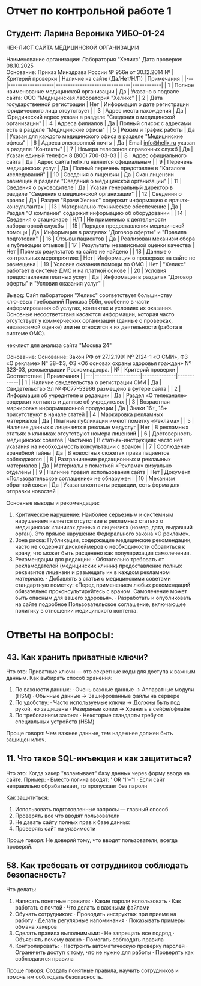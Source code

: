 # Отчет по контрольной работе 1  
## Студент: Ларина Вероника УИБО-01-24

ЧЕК-ЛИСТ САЙТА МЕДИЦИНСКОЙ ОРГАНИЗАЦИИ

Наименование организации: Лаборатория "Хеликс" 
Дата проверки: 08.10.2025  
Основание: Приказ Минздрава России № 956н от 30.12.2014
 № | Критерий проверки | Наличие на сайте (Да/Нет/Н/П) | Примечания |
|---|-------------------|-------------------------------|------------|
| 1 | Полное наименование медицинской организации | Да | Указано в подвале сайта: ООО "Медицинская лаборатория "Хеликс" |
| 2 | Дата государственной регистрации | Нет | Информация о дате регистрации юридического лица отсутствует |
| 3 | Адрес места нахождения | Да | Юридический адрес указан в разделе "Сведения о медицинской организации" |
| 4 | Адреса филиалов | Да | Полный список с адресами есть в разделе "Медицинские офисы" |
| 5 | Режим и график работы | Да | Указан для каждого медицинского офиса в разделе "Медицинские офисы" |
| 6 | Адреса электронной почты | Да | Email info@helix.ru указан в разделе "Контакты" |
| 7 | Номера телефонов справочных служб | Да | Указан единый телефон 8 (800) 700-03-03 |
| 8 | Адрес официального сайта | Да | Адрес сайта helix.ru является официальным |
| 9 | Перечень медицинских услуг | Да | Полный перечень представлен в "Каталоге исследований" |
| 10 | Сведения о лицензии | Да | Скан лицензии размещен в разделе "Сведения о медицинской организации" |
| 11 | Сведения о руководителе | Да | Указан генеральный директор в разделе "Сведения о медицинской организации" |
| 12 | Сведения о врачах | Да | Раздел "Врачи Хеликс" содержит информацию о врачах-консультантах |
| 13 | Материально-техническое обеспечение | Да | Раздел "О компании" содержит информацию об оборудовании |
| 14 | Сведения о стационаре | Н/П | Не применимо к деятельности лабораторной службы |
| 15 | Порядок предоставления медицинской помощи | Да | Информация в разделах "Договор оферты" и "Правила подготовки" |
| 16 | Отзывы пациентов | Да | Реализован механизм сбора и публикации отзывов |
| 17 | Результаты независимой оценки качества | Нет | Прямых результатов на сайте не найдено |
| 18 | Данные о контрольных мероприятиях | Нет | Информация о проверках на сайте не размещена |
| 19 | Условия оказания помощи по ОМС | Нет | "Хеликс" работает в системе ДМС и на платной основе |
| 20 | Условия предоставления платных услуг | Да | Информация в разделах "Договор оферты" и "Условия оказания услуг" |

Вывод:
Сайт лаборатории "Хеликс" соответствует большинству ключевых требований Приказа 956н, особенно в части информирования об услугах, контактах и условиях их оказания. Основные несоответствия касаются информации, которая часто отсутствует у коммерческих организаций (данные о проверках, независимой оценке) или не относится к их деятельности (работа в системе ОМС).


чек-лист для анализа сайта "Москва 24"

Основание: Основание: Закон РФ от 27.12.1991 Nº
2124-1 «О СМИ», ФЗ «О рекламе» N°
38-Ф3, Ф3 «Об основах охраны здоровья граждан» Nº 323-03, рекомендации Роскомнадзора.
| № | Критерий проверки | Соответствие | Примечания |
|---|-------------------|--------------|------------|
| 1 | Наличие свидетельства о регистрации СМИ | Да | Свидетельство Эл № ФС77-53966 размещено в футере сайта |
| 2 | Информация об учредителе и редакции | Да | Раздел «О телеканале» содержит контакты и данные об учредителях |
| 3 | Возрастная маркировка информационной продукции | Да | Знаки 16+, 18+ присутствуют в начале статей |
| 4 | Маркировка рекламных материалов | Да | Платные публикации имеют пометку «Реклама» |
| 5 | Наличие данных о лицензиях в рекламе медуслуг | Нет | В рекламных статьях о клиниках отсутствуют номера лицензий |
| 6 | Достоверность медицинских советов | Частично | В статьях-инструкциях часто нет указания на необходимость консультации с врачом |
| 7 | Соблюдение врачебной тайны | Да | В новостных сюжетах права пациентов соблюдаются |
| 8 | Разграничение редакционных и рекламных материалов | Да | Материалы с пометкой «Реклама» визуально отделены |
| 9 | Наличие правил использования сайта | Нет | Документ «Пользовательское соглашение» не обнаружен |
| 10 | Механизм обратной связи | Да | Указаны контакты редакции, есть форма для отправки новостей |

Основные выводы и рекомендации:
1. Критическое нарушение: Наиболее серьезным и системным нарушением является отсутствие в рекламных статьях о медицинских клиниках данных о лицензиях (номер, дата, выдавший орган). Это прямое нарушение Федерального закона «О рекламе».
2. Зона риска: Публикации, содержащие медицинские рекомендации, часто не содержат дисклеймеров о необходимости обратиться к врачу, что может быть расценено как популяризация самолечения.
3. Рекомендации для редакции:
   · Обязательно требовать от рекламодателей (медицинских клиник) предоставление полных реквизитов лицензии и размещать их в каждом рекламном материале.
   · Добавлять в статьи с медицинскими советами стандартную пометку: «Перед применением любых рекомендаций обязательно проконсультируйтесь с врачом. Самолечение может быть опасным для вашего здоровья».
   · Разработать и опубликовать на сайте подробное Пользовательское соглашение, включающее политику в отношении медицинского контента.

# Ответы на вопросы:

## 43. Как хранить приватные ключи?

Что это: Приватные ключи — это секретные коды для доступа к важным данным.
Как выбирать способ хранения:
1. По важности данных:
   · Очень важные данные → Аппаратные модули (HSM)
   · Обычные данные → Зашифрованные файлы на сервере
2. По удобству:
   · Часто используемые ключи → Должны быть под рукой, но защищены
   · Резервные копии → Хранить в сейфе/офлайн
3. По требованиям закона:
   · Некоторые стандарты требуют специальных устройств (HSM)

Проще говоря: Чем важнее данные, тем надежнее должен быть защищен ключ.

## 11. Что такое SQL-инъекция и как защититься?

Что это: Когда хакер "взламывает" базу данных через форму ввода на сайте.
Пример:
· Вместо логина вводят: ' OR '1'='1
· Если сайт неправильно обрабатывает, то пропускает без пароля

Как защититься:
1. Использовать подготовленные запросы — главный способ
2. Проверять все что вводят пользователи
3. Не давать сайту полных прав к базе данных
4. Проверять сайт на уязвимости

Проще говоря: Не доверяй тому, что вводят пользователи, всегда проверяй.

## 58. Как требовать от сотрудников соблюдать безопасность?

Что делать:
1. Написать понятные правила:
   · Какие пароли использовать
   · Как работать с почтой
   · Что делать с важными файлами
2. Обучать сотрудников:
   · Проводить инструктаж при приеме на работу
   · Делать регулярные напоминания
   · Показывать примеры обмана хакеров
3. Сделать правила выполнимыми:
   · Не запрещать все подряд
   · Объяснять почему важно
   · Помогать соблюдать правила
4. Контролировать:
   · Настроить автоматическую проверку паролей
   · Ограничить доступ к тому, что не нужно для работы
   · Проверять как соблюдаются правила

Проще говоря: Создать понятные правила, научить сотрудников и помочь им соблюдать безопасность.

